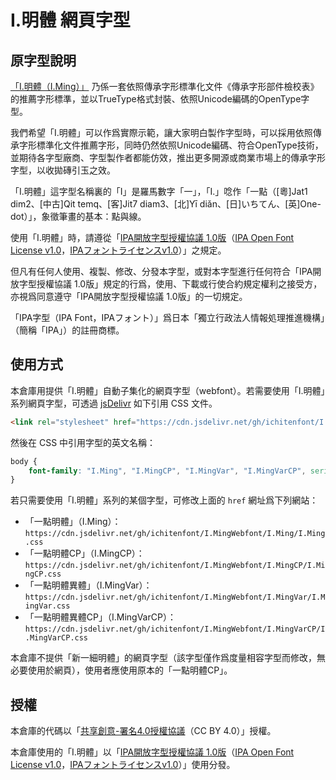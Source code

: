 # I.明體 網頁字型

## 原字型說明

[「I.明體（I.Ming）」](https://github.com/ichitenfont/I.Ming) 乃係一套依照傳承字形標準化文件《傳承字形部件檢校表》的推薦字形標準，並以TrueType格式封裝、依照Unicode編碼的OpenType字型。

我們希望「I.明體」可以作爲實際示範，讓大家明白製作字型時，可以採用依照傳承字形標準化文件推薦字形，同時仍然依照Unicode編碼、符合OpenType技術，並期待各字型廠商、字型製作者都能仿效，推出更多開源或商業市場上的傳承字形字型，以收拋磚引玉之效。

「I.明體」這字型名稱裏的「I」是羅馬數字「一」，「I.」唸作「一點（[粵]Jat1 dim2、[中古]Qit temq、[客]Jit7 diam3、[北]Yī diǎn、[日]いちてん、[英]One-dot）」，象徵筆畫的基本：點與線。

使用「I.明體」時，請遵從「[IPA開放字型授權協議 1.0版](IPA_Font_License_Agreement_v1.0_chi.md)（[IPA Open Font License v1.0](IPA_Font_License_Agreement_v1.0.md#ipa-font-license-agreement-v10)，[IPAフォントライセンスv1.0](IPA_Font_License_Agreement_v1.0.md)）」之規定。

但凡有任何人使用、複製、修改、分發本字型，或對本字型進行任何符合「IPA開放字型授權協議 1.0版」規定的行爲，使用、下載或行使合約規定權利之接受方，亦視爲同意遵守「IPA開放字型授權協議 1.0版」的一切規定。

「IPA字型（IPA Font，IPAフォント）」爲日本「獨立行政法人情報処理推進機構」（簡稱「IPA」）的註冊商標。

## 使用方式

本倉庫用提供「I.明體」自動子集化的網頁字型（webfont）。若需要使用「I.明體」系列網頁字型，可透過 [jsDelivr](https://jsdelivr.net) 如下引用 CSS 文件。

```html
<link rel="stylesheet" href="https://cdn.jsdelivr.net/gh/ichitenfont/I.MingWebfont/index.css">
```

然後在 CSS 中引用字型的英文名稱：

```css
body {
    font-family: "I.Ming", "I.MingCP", "I.MingVar", "I.MingVarCP", serif;
}
```

若只需要使用「I.明體」系列的某個字型，可修改上面的 `href` 網址爲下列網站：

* 「一點明體」（I.Ming）：`https://cdn.jsdelivr.net/gh/ichitenfont/I.MingWebfont/I.Ming/I.Ming.css`
* 「一點明體CP」（I.MingCP）：`https://cdn.jsdelivr.net/gh/ichitenfont/I.MingWebfont/I.MingCP/I.MingCP.css`
* 「一點明體異體」（I.MingVar）：`https://cdn.jsdelivr.net/gh/ichitenfont/I.MingWebfont/I.MingVar/I.MingVar.css`
* 「一點明體異體CP」（I.MingVarCP）：`https://cdn.jsdelivr.net/gh/ichitenfont/I.MingWebfont/I.MingVarCP/I.MingVarCP.css`

本倉庫不提供「新一細明體」的網頁字型（該字型僅作爲度量相容字型而修改，無必要使用於網頁），使用者應使用原本的「一點明體CP」。

## 授權

本倉庫的代碼以「[共享創意-署名4.0授權協議](https://creativecommons.org/licenses/by/4.0/)（CC BY 4.0）」授權。

本倉庫使用的「I.明體」以「[IPA開放字型授權協議 1.0版](https://github.com/ichitenfont/I.Ming/blob/1d982b097b105dc66b5b89952a25914c047e7310/8.10/IPA_Font_License_Agreement_v1.0_chi.md)（[IPA Open Font License v1.0](https://github.com/ichitenfont/I.Ming/blob/1d982b097b105dc66b5b89952a25914c047e7310/8.10/IPA_Font_License_Agreement_v1.0.md#ipa-font-license-agreement-v10)，[IPAフォントライセンスv1.0](https://github.com/ichitenfont/I.Ming/blob/1d982b097b105dc66b5b89952a25914c047e7310/8.10/IPA_Font_License_Agreement_v1.0.md)）」使用分發。